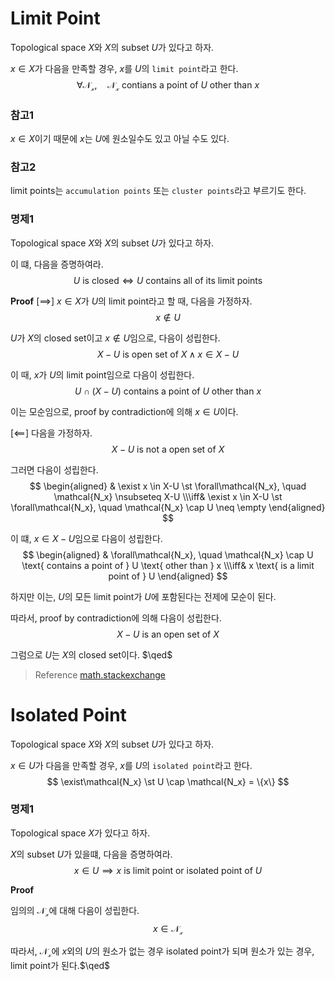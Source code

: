 # Limit Point
Topological space $X$와 $X$의 subset $U$가 있다고 하자.

$x \in X$가 다음을 만족할 경우, $x$를 $U$의 `limit point`라고 한다.
$$ \forall \mathcal{N_x}, \quad \mathcal{N_x} \text{ contians a point of } U \text{ other than } x $$

### 참고1
$x \in X$이기 때문에 $x$는 $U$에 원소일수도 있고 아닐 수도 있다.

### 참고2
limit points는 `accumulation points` 또는 `cluster points`라고 부르기도 한다.

### 명제1
Topological space $X$와 $X$의 subset $U$가 있다고 하자.

이 떄, 다음을 증명하여라.
$$ U \text{ is closed} \iff U \text{ contains all of its limit points} $$

**Proof**
[$\implies$]
$x \in X$가 $U$의 limit point라고 할 때, 다음을 가정하자.
$$ x \notin U $$

$U$가 $X$의 closed set이고 $x \notin U$임으로, 다음이 성립한다.
$$ X-U \text{ is open set of } X \land x \in X-U $$

이 때, $x$가 $U$의 limit point임으로 다음이 성립한다.
$$ U \cap (X-U) \text{ contains a point of } U \text{ other than }x $$

이는 모순임으로, proof by contradiction에 의해 $x \in U$이다.

[$\impliedby$]
다음을 가정하자.
$$ X-U \text{ is not a open set of } X $$

그러면 다음이 성립한다.
$$ \begin{aligned} & \exist x \in X-U \st \forall\mathcal{N_x}, \quad \mathcal{N_x} \nsubseteq X-U \\\iff& \exist x \in X-U \st \forall\mathcal{N_x}, \quad \mathcal{N_x} \cap U \neq \empty \end{aligned} $$

이 떄, $x \in X-U$임으로 다음이 성립한다.
$$ \begin{aligned} & \forall\mathcal{N_x}, \quad \mathcal{N_x} \cap U \text{ contains a point of } U \text{ other than } x \\\iff& x \text{ is a limit point of } U  \end{aligned} $$

하지만 이는, $U$의 모든 limit point가 $U$에 포함된다는 전제에 모순이 된다.

따라서, proof by contradiction에 의해 다음이 성립한다.
$$ X-U \text{ is an open set of } X $$

그럼으로 $U$는 $X$의 closed set이다. $\qed$

> Reference
> [math.stackexchange](https://math.stackexchange.com/questions/162018/accumulation-points-cluster-points-closed-sets?rq=1)

# Isolated Point
Topological space $X$와 $X$의 subset $U$가 있다고 하자.

$x \in U$가 다음을 만족할 경우, $x$를 $U$의 `isolated point`라고 한다.
$$ \exist\mathcal{N_x} \st U \cap \mathcal{N_x} = \{x\} $$

### 명제1
Topological space $X$가 있다고 하자.

$X$의 subset $U$가 있을떄, 다음을 증명하여라.
$$ x \in U \implies x \text{ is limit point or isolated point of } U $$

**Proof**

임의의 $\mathcal{N_x}$에 대해 다음이 성립한다.
$$ x \in \mathcal{N_x} $$

따라서, $\mathcal{N_x}$에 $x$외의 $U$의 원소가 없는 경우 isolated point가 되며 원소가 있는 경우, limit point가 된다.$\qed$